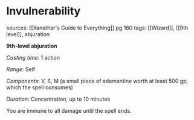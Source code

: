 # Invulnerability
sources: [[Xanathar's Guide to Everything]] pg 160
tags: [[Wizard]], [[9th level]], abjuration

**9th-level abjuration**

*Casting time*: 1 action

*Range*: Self

*Components*: V, S, M (a small piece of adamantine worth at least 500 gp, which the spell consumes)

*Duration*: Concentration, up to 10 minutes

You are immune to all damage until the spell ends.

